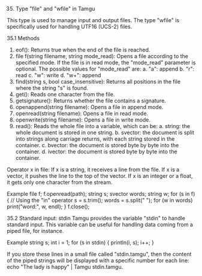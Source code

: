 35. Type "file" and "wfile" in Tamgu

This type is used to manage input and output files. The type "wfile" is specifically used for handling UTF16 (UCS-2) files.

35.1 Methods

1. eof(): Returns true when the end of the file is reached.
2. file f(string filename, string mode_read): Opens a file according to the specified mode. If the file is in read mode, the "mode_read" parameter is optional. The possible values for "mode_read" are:
   a. "a": append
   b. "r": read
   c. "w": write
   d. "w+": append
3. find(string s, bool case_insensitive): Returns all positions in the file where the string "s" is found.
4. get(): Reads one character from the file.
5. getsignature(): Returns whether the file contains a signature.
6. openappend(string filename): Opens a file in append mode.
7. openread(string filename): Opens a file in read mode.
8. openwrite(string filename): Opens a file in write mode.
9. read(): Reads the whole file into a variable, which can be:
   a. string: the whole document is stored in one string.
   b. svector: the document is split into strings along carriage returns, with each string stored in the container.
   c. bvector: the document is stored byte by byte into the container.
   d. ivector: the document is stored byte by byte into the container.

Operator
x in file: If x is a string, it receives a line from the file. If x is a vector, it pushes the line to the top of the vector. If x is an integer or a float, it gets only one character from the stream.

Example
file f;
f.openread(path);
string s;
svector words;
string w;
for (s in f) { // Using the "in" operator
    s = s.trim();
    words = s.split(" ");
    for (w in words)
        print("word:", w, endl);
}
f.close();

35.2 Standard input: stdin
Tamgu provides the variable "stdin" to handle standard input. This variable can be useful for handling data coming from a piped file, for instance.

Example
string s;
int i = 1;
for (s in stdin) {
    println(i, s);
    i++;
}

If you store these lines in a small file called "stdin.tamgu", then the content of the piped strings will be displayed with a specific number for each line:
echo "The lady is happy" | Tamgu stdin.tamgu.